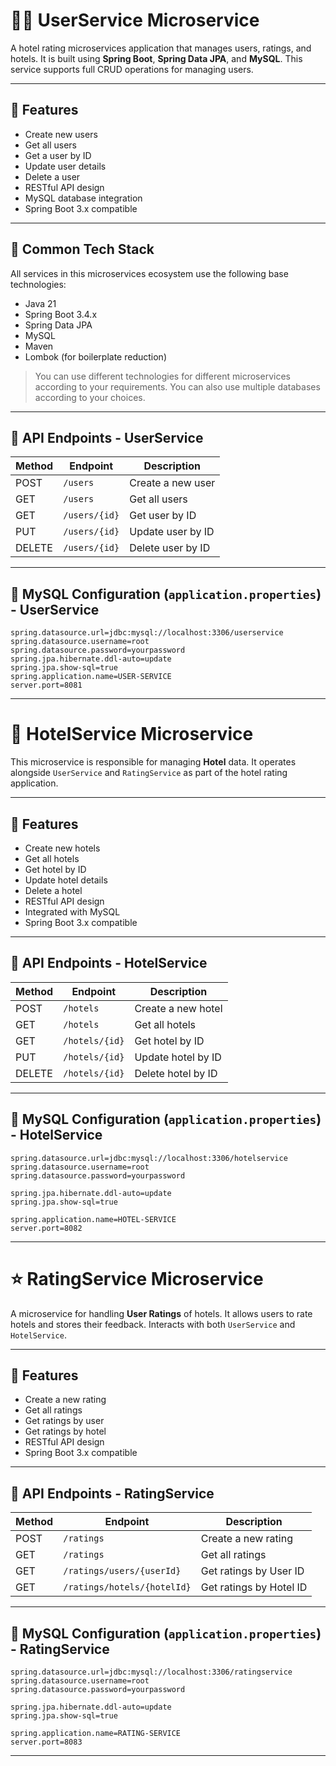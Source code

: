 # 🧑‍💼 UserService Microservice

A hotel rating microservices application that manages users, ratings, and hotels. It is built using **Spring Boot**, **Spring Data JPA**, and **MySQL**. This service supports full CRUD operations for managing users.

---

## 🚀 Features

- Create new users
- Get all users
- Get a user by ID
- Update user details
- Delete a user
- RESTful API design
- MySQL database integration
- Spring Boot 3.x compatible

---

## 📆 Common Tech Stack

All services in this microservices ecosystem use the following base technologies:

- Java 21
- Spring Boot 3.4.x
- Spring Data JPA
- MySQL
- Maven
- Lombok (for boilerplate reduction)

> You can use different technologies for different microservices according to your requirements.
> You can also use multiple databases according to your choices.

---

## 📌 API Endpoints - UserService

| Method | Endpoint      | Description       |
| ------ | ------------- | ----------------- |
| POST   | `/users`      | Create a new user |
| GET    | `/users`      | Get all users     |
| GET    | `/users/{id}` | Get user by ID    |
| PUT    | `/users/{id}` | Update user by ID |
| DELETE | `/users/{id}` | Delete user by ID |

---

## 💾 MySQL Configuration (`application.properties`) - UserService

```properties
spring.datasource.url=jdbc:mysql://localhost:3306/userservice
spring.datasource.username=root
spring.datasource.password=yourpassword
spring.jpa.hibernate.ddl-auto=update
spring.jpa.show-sql=true
spring.application.name=USER-SERVICE
server.port=8081
```

---

# 🏨 HotelService Microservice

This microservice is responsible for managing **Hotel** data. It operates alongside `UserService` and `RatingService` as part of the hotel rating application.

---

## 🚀 Features

- Create new hotels
- Get all hotels
- Get hotel by ID
- Update hotel details
- Delete a hotel
- RESTful API design
- Integrated with MySQL
- Spring Boot 3.x compatible

---

## 📌 API Endpoints - HotelService

| Method | Endpoint       | Description        |
| ------ | -------------- | ------------------ |
| POST   | `/hotels`      | Create a new hotel |
| GET    | `/hotels`      | Get all hotels     |
| GET    | `/hotels/{id}` | Get hotel by ID    |
| PUT    | `/hotels/{id}` | Update hotel by ID |
| DELETE | `/hotels/{id}` | Delete hotel by ID |

---

## 💾 MySQL Configuration (`application.properties`) - HotelService

```properties
spring.datasource.url=jdbc:mysql://localhost:3306/hotelservice
spring.datasource.username=root
spring.datasource.password=yourpassword

spring.jpa.hibernate.ddl-auto=update
spring.jpa.show-sql=true

spring.application.name=HOTEL-SERVICE
server.port=8082
```

---

# ⭐ RatingService Microservice

A microservice for handling **User Ratings** of hotels. It allows users to rate hotels and stores their feedback. Interacts with both `UserService` and `HotelService`.

---

## 🚀 Features

- Create a new rating
- Get all ratings
- Get ratings by user
- Get ratings by hotel
- RESTful API design
- Spring Boot 3.x compatible

---

## 📌 API Endpoints - RatingService

| Method | Endpoint                    | Description             |
| ------ | --------------------------- | ----------------------- |
| POST   | `/ratings`                  | Create a new rating     |
| GET    | `/ratings`                  | Get all ratings         |
| GET    | `/ratings/users/{userId}`   | Get ratings by User ID  |
| GET    | `/ratings/hotels/{hotelId}` | Get ratings by Hotel ID |

---

## 💾 MySQL Configuration (`application.properties`) - RatingService

```properties
spring.datasource.url=jdbc:mysql://localhost:3306/ratingservice
spring.datasource.username=root
spring.datasource.password=yourpassword

spring.jpa.hibernate.ddl-auto=update
spring.jpa.show-sql=true

spring.application.name=RATING-SERVICE
server.port=8083
```

---

